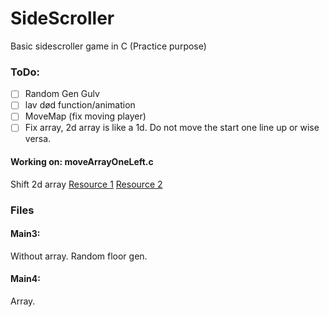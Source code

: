# SideScroller #
Basic sidescroller game in C (Practice purpose)

### ToDo: ###
- [ ] Random Gen Gulv
- [ ] lav død function/animation
- [ ] MoveMap (fix moving player)
- [ ] Fix array, 2d array is like a 1d. Do not move the start one line up or wise versa.

#### Working on: moveArrayOneLeft.c
Shift 2d array
[Resource 1](https://stackoverflow.com/questions/12633039/shift-elements-in-array)
[Resource 2](https://stackoverflow.com/questions/28334143/function-to-left-shift-a-2d-array-in-c)

### Files
#### Main3:
Without array. Random floor gen.

#### Main4:
Array.
